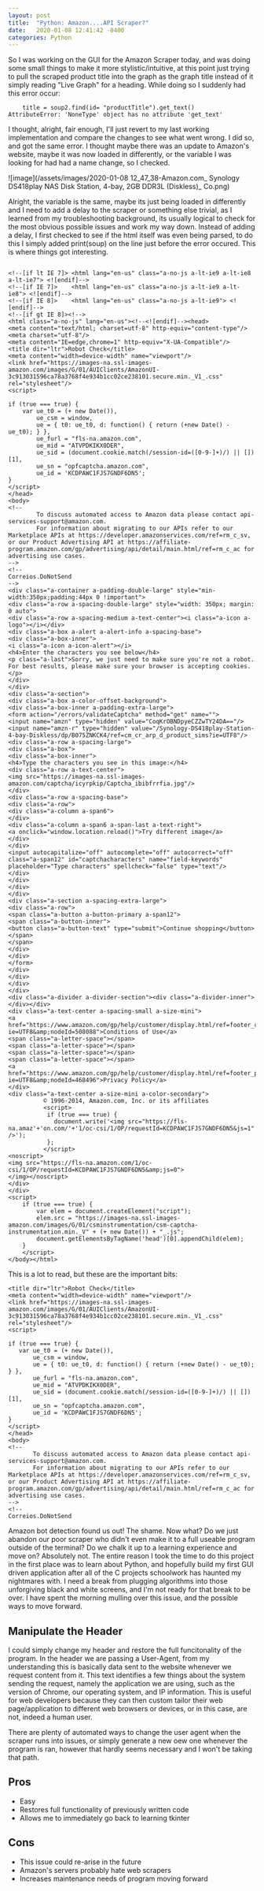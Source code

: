 ```yaml
---
layout: post
title:  "Python: Amazon....API Scraper?"
date:   2020-01-08 12:41:42 -0400
categories: Python
---
```


So I was working on the GUI for the Amazon Scraper today, and was doing some small things to make it more stylistic/intuitive, at this point just trying to pull the scraped product title into the graph as the graph title instead of it simply reading "Live Graph" for a heading. While doing so I suddenly had this error occur:

```
    title = soup2.find(id= "productTitle").get_text()
AttributeError: 'NoneType' object has no attribute 'get_text'
```

I thought, alright, fair enough, I'll just revert to my last working implementation and compare the changes to see what went wrong. I did so, and got the same error. I thought maybe there was an update to Amazon's website, maybe it was now loaded in differently, or the variable I was looking for had had a name change, so I checked.

![image](/assets/images/2020-01-08 12_47_38-Amazon.com_ Synology DS418play NAS Disk Station, 4-bay, 2GB DDR3L (Diskless)_ Co.png)

Alright, the variable is the same, maybe its just being loaded in differently and I need to add a delay to the scraper or something else trivial, as I learned from my troubleshooting background, its usually logical to check for the most obvious possible issues and work my way down. Instead of adding a delay, I first checked to see if the html itself was even being parsed, to do this I simply added print(soup) on the line just before the error occured. This is where things got interesting.

```

<!--[if lt IE 7]> <html lang="en-us" class="a-no-js a-lt-ie9 a-lt-ie8 a-lt-ie7"> <![endif]-->
<!--[if IE 7]>    <html lang="en-us" class="a-no-js a-lt-ie9 a-lt-ie8"> <![endif]-->
<!--[if IE 8]>    <html lang="en-us" class="a-no-js a-lt-ie9"> <![endif]-->
<!--[if gt IE 8]><!-->
<html class="a-no-js" lang="en-us"><!--<![endif]--><head>
<meta content="text/html; charset=utf-8" http-equiv="content-type"/>
<meta charset="utf-8"/>
<meta content="IE=edge,chrome=1" http-equiv="X-UA-Compatible"/>
<title dir="ltr">Robot Check</title>
<meta content="width=device-width" name="viewport"/>
<link href="https://images-na.ssl-images-amazon.com/images/G/01/AUIClients/AmazonUI-3c913031596ca78a3768f4e934b1cc02ce238101.secure.min._V1_.css" rel="stylesheet"/>
<script>

if (true === true) {
    var ue_t0 = (+ new Date()),
        ue_csm = window,
        ue = { t0: ue_t0, d: function() { return (+new Date() - ue_t0); } },
        ue_furl = "fls-na.amazon.com",
        ue_mid = "ATVPDKIKX0DER",
        ue_sid = (document.cookie.match(/session-id=([0-9-]+)/) || [])[1],
        ue_sn = "opfcaptcha.amazon.com",
        ue_id = 'KCDPAWC1FJS7GNDF6DN5';
}
</script>
</head>
<body>
<!--
        To discuss automated access to Amazon data please contact api-services-support@amazon.com.
        For information about migrating to our APIs refer to our Marketplace APIs at https://developer.amazonservices.com/ref=rm_c_sv, or our Product Advertising API at https://affiliate-program.amazon.com/gp/advertising/api/detail/main.html/ref=rm_c_ac for advertising use cases.
-->
<!--
Correios.DoNotSend
-->
<div class="a-container a-padding-double-large" style="min-width:350px;padding:44px 0 !important">
<div class="a-row a-spacing-double-large" style="width: 350px; margin: 0 auto">
<div class="a-row a-spacing-medium a-text-center"><i class="a-icon a-logo"></i></div>
<div class="a-box a-alert a-alert-info a-spacing-base">
<div class="a-box-inner">
<i class="a-icon a-icon-alert"></i>
<h4>Enter the characters you see below</h4>
<p class="a-last">Sorry, we just need to make sure you're not a robot. For best results, please make sure your browser is accepting cookies.</p>
</div>
</div>
<div class="a-section">
<div class="a-box a-color-offset-background">
<div class="a-box-inner a-padding-extra-large">
<form action="/errors/validateCaptcha" method="get" name="">
<input name="amzn" type="hidden" value="CoqKrOBNDpyeCZZwTY24DA=="/><input name="amzn-r" type="hidden" value="/Synology-DS418play-Station-4-bay-Diskless/dp/B075ZNKCK4/ref=cm_cr_arp_d_product_sims?ie=UTF8"/>
<div class="a-row a-spacing-large">
<div class="a-box">
<div class="a-box-inner">
<h4>Type the characters you see in this image:</h4>
<div class="a-row a-text-center">
<img src="https://images-na.ssl-images-amazon.com/captcha/icyrpkip/Captcha_ibibfrrfia.jpg"/>
</div>
<div class="a-row a-spacing-base">
<div class="a-row">
<div class="a-column a-span6">
</div>
<div class="a-column a-span6 a-span-last a-text-right">
<a onclick="window.location.reload()">Try different image</a>
</div>
</div>
<input autocapitalize="off" autocomplete="off" autocorrect="off" class="a-span12" id="captchacharacters" name="field-keywords" placeholder="Type characters" spellcheck="false" type="text"/>
</div>
</div>
</div>
</div>
<div class="a-section a-spacing-extra-large">
<div class="a-row">
<span class="a-button a-button-primary a-span12">
<span class="a-button-inner">
<button class="a-button-text" type="submit">Continue shopping</button>
</span>
</span>
</div>
</div>
</form>
</div>
</div>
</div>
</div>
<div class="a-divider a-divider-section"><div class="a-divider-inner"></div></div>
<div class="a-text-center a-spacing-small a-size-mini">
<a href="https://www.amazon.com/gp/help/customer/display.html/ref=footer_cou?ie=UTF8&amp;nodeId=508088">Conditions of Use</a>
<span class="a-letter-space"></span>
<span class="a-letter-space"></span>
<span class="a-letter-space"></span>
<span class="a-letter-space"></span>
<a href="https://www.amazon.com/gp/help/customer/display.html/ref=footer_privacy?ie=UTF8&amp;nodeId=468496">Privacy Policy</a>
</div>
<div class="a-text-center a-size-mini a-color-secondary">
          © 1996-2014, Amazon.com, Inc. or its affiliates
          <script>
           if (true === true) {
             document.write('<img src="https://fls-na.amaz'+'on.com/'+'1/oc-csi/1/OP/requestId=KCDPAWC1FJS7GNDF6DN5&js=1" />');
           };
          </script>
<noscript>
<img src="https://fls-na.amazon.com/1/oc-csi/1/OP/requestId=KCDPAWC1FJS7GNDF6DN5&amp;js=0">
</img></noscript>
</div>
</div>
<script>
    if (true === true) {
        var elem = document.createElement("script");
        elem.src = "https://images-na.ssl-images-amazon.com/images/G/01/csminstrumentation/csm-captcha-instrumentation.min._V" + (+ new Date()) + "_.js";
        document.getElementsByTagName('head')[0].appendChild(elem);
    }
    </script>
</body></html>
```
 This is a lot to read, but these are the important bits: 

 ```
 <title dir="ltr">Robot Check</title>
<meta content="width=device-width" name="viewport"/>
<link href="https://images-na.ssl-images-amazon.com/images/G/01/AUIClients/AmazonUI-3c913031596ca78a3768f4e934b1cc02ce238101.secure.min._V1_.css" rel="stylesheet"/>
<script>

if (true === true) {
    var ue_t0 = (+ new Date()),
        ue_csm = window,
        ue = { t0: ue_t0, d: function() { return (+new Date() - ue_t0); } },
        ue_furl = "fls-na.amazon.com",
        ue_mid = "ATVPDKIKX0DER",
        ue_sid = (document.cookie.match(/session-id=([0-9-]+)/) || [])[1],
        ue_sn = "opfcaptcha.amazon.com",
        ue_id = 'KCDPAWC1FJS7GNDF6DN5';
}
</script>
</head>
<body>
<!--
        To discuss automated access to Amazon data please contact api-services-support@amazon.com.
        For information about migrating to our APIs refer to our Marketplace APIs at https://developer.amazonservices.com/ref=rm_c_sv, or our Product Advertising API at https://affiliate-program.amazon.com/gp/advertising/api/detail/main.html/ref=rm_c_ac for advertising use cases.
-->
<!--
Correios.DoNotSend
```

Amazon bot detection found us out! The shame. Now what? Do we just abandon our poor scraper who didn't even make it to a full useable program outside of the terminal? Do we chalk it up to a learning experience and move on? Absolutely not. The entire reason I took the time to do this project in the first place was to learn about Python, and hopefully build my first GUI driven application after all of the C projects schoolwork has haunted my nightmares with. I need a break from plugging algorithms into those unforgiving black and white screens, and I'm not ready for that break to be over. I have spent the morning mulling over this issue, and the possible ways to move forward.

## Manipulate the Header

I could simply change my header and restore the full funcitonality of the program. In the header we are passing a User-Agent, from my understanding this is basically data sent to the website whenever we request content from it. This text identifies a few things about the system sending the request, namely the application we are using, such as the version of Chrome, our operating system, and IP information. This is useful for web developers because they can then custom tailor their web page/application to different web browsers or devices, or in this case, are not, indeed a human user.

There are plenty of automated ways to change the user agent when the scraper runs into issues, or simply generate a new oew one whenever the program is ran, however that hardly seems necessary and I won't be taking that path.

## Pros
+ Easy
+ Restores full functionality of previously written code
+ Allows me to immediately go back to learning tkinter

 
## Cons
+ This issue could re-arise in the future
+ Amazon's servers probably hate web scrapers 
+ Increases maintenance needs of program moving forward



